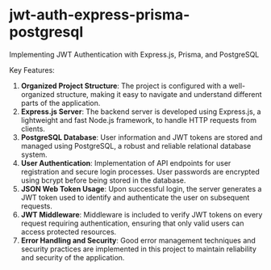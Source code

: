 # jwt-auth-express-prisma-postgresql
Implementing JWT Authentication with Express.js, Prisma, and PostgreSQL

Key Features:
1. **Organized Project Structure**: The project is configured with a well-organized structure, making it easy to navigate and understand different parts of the application.
2. **Express.js Server**: The backend server is developed using Express.js, a lightweight and fast Node.js framework, to handle HTTP requests from clients.
3. **PostgreSQL Database**: User information and JWT tokens are stored and managed using PostgreSQL, a robust and reliable relational database system.
4. **User Authentication**: Implementation of API endpoints for user registration and secure login processes. User passwords are encrypted using bcrypt before being stored in the database.
5. **JSON Web Token Usage**: Upon successful login, the server generates a JWT token used to identify and authenticate the user on subsequent requests.
6. **JWT Middleware**: Middleware is included to verify JWT tokens on every request requiring authentication, ensuring that only valid users can access protected resources.
7. **Error Handling and Security**: Good error management techniques and security practices are implemented in this project to maintain reliability and security of the application.
